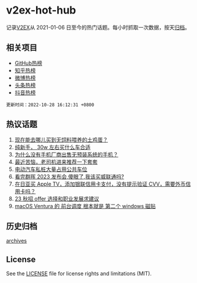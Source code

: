 # v2ex-hot-hub

 记录[V2EX](https://www.v2ex.com/)从 2021-01-06 日至今的热门话题。每小时抓取一次数据，按天[归档](archives)。
 
 ## 相关项目

- [GitHub热榜](https://github.com/lonnyzhang423/github-hot-hub)
- [知乎热榜](https://github.com/lonnyzhang423/zhihu-hot-hub)
- [微博热榜](https://github.com/lonnyzhang423/weibo-hot-hub)
- [头条热榜](https://github.com/lonnyzhang423/toutiao-hot-hub)
- [抖音热榜](https://github.com/lonnyzhang423/douyin-hot-hub)


 `更新时间：2022-10-28 16:12:31 +0800`

## 热议话题

1. [现在能去哪儿买到无饲料喂养的土鸡蛋？](https://www.v2ex.com/t/890560)
1. [纯新手， 30w 左右买什么车合适](https://www.v2ex.com/t/890619)
1. [为什么没有手机厂商出售无预装系统的手机？](https://www.v2ex.com/t/890465)
1. [最近苦恼，老司机进来推荐一下套套](https://www.v2ex.com/t/890583)
1. [电动汽车私桩大量占用公共车位](https://www.v2ex.com/t/890566)
1. [看完群晖 2023 发布会,傻眼了,我该买威联通吗?](https://www.v2ex.com/t/890579)
1. [在日亚买 Apple TV，添加银联信用卡支付，没有提示验证 CVV，需要外币信用卡吗？](https://www.v2ex.com/t/890558)
1. [23 秋招 offer 选择和职业发展求建议](https://www.v2ex.com/t/890438)
1. [macOS Ventura 的 前台调度 根本就是 第二个 windows 磁贴](https://www.v2ex.com/t/890577)

## 历史归档

[archives](archives)

## License

See the [LICENSE](LICENSE) file for license rights and limitations (MIT).
